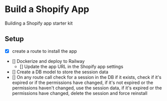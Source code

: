 # Build a Shopify App

Building a Shopify app starter kit

## Setup

- [X] create a route to install the app
- [] Dockerize and deploy to Railway
  - [] Update the app URL in the Shopify app settings
- [] Create a DB model to store the session data
- [] On any route call check for a session in the DB if it exists, check if it's expired or if the permissions have changed, if it's not expired or the permissions haven't changed, use the session data, if it's expired or the permissions have changed, delete the session and force reinstall
